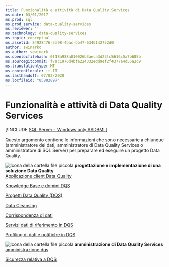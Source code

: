 ```yaml
---
title: Funzionalità e attività di Data Quality Services
ms.date: 03/01/2017
ms.prod: sql
ms.prod_service: data-quality-services
ms.reviewer: ''
ms.technology: data-quality-services
ms.topic: conceptual
ms.assetid: 84928476-3a98-4bac-bb47-6346142752d0
author: swinarko
ms.author: sawinark
ms.openlocfilehash: 0f18a988a010026b3aeca3d23fc5616c5a7b685b
ms.sourcegitcommit: f7ac1976d4bfa224332edd9ef2f4377a4d55a2c9
ms.translationtype: MT
ms.contentlocale: it-IT
ms.lasthandoff: 07/02/2020
ms.locfileid: "85882897"
---
```

# <a name="data-quality-services-features-and-tasks"></a>Funzionalità e attività di Data Quality Services

[!INCLUDE [SQL Server - Windows only ASDBMI  ](../includes/applies-to-version/sqlserver.md)]

  Questo argomento contiene le informazioni che sono necessarie a chiunque (amministratore dei dati, amministratore di Data Quality Services o amministratore di SQL Server) per preparare ed eseguire un progetto Data Quality.  
  
 ![Icona della cartella file piccola](https://docs.microsoft.com/analysis-services/analysis-services/media/filefolder-small.png "Icona della cartella file piccola") **progettazione e implementazione di una soluzione Data Quality**  
 [Applicazione client Data Quality](../data-quality-services/data-quality-client-application.md)  
  
 [Knowledge Base e domini DQS](../data-quality-services/dqs-knowledge-bases-and-domains.md)  
  
 [Progetti Data Quality &#40;DQS&#41;](../data-quality-services/data-quality-projects-dqs.md)  
  
 [Data Cleansing](../data-quality-services/data-cleansing.md)  
  
 [Corrispondenza di dati](../data-quality-services/data-matching.md)  
  
 [Servizi dati di riferimento in DQS](../data-quality-services/reference-data-services-in-dqs.md)  
  
 [Profiling di dati e notifiche in DQS](../data-quality-services/data-profiling-and-notifications-in-dqs.md)  
  
 ![Icona della cartella file piccola](https://docs.microsoft.com/analysis-services/analysis-services/media/filefolder-small.png "Icona della cartella file piccola") **amministrazione di Data Quality Services**  
 [amministrazione dqs](../data-quality-services/dqs-administration.md)  
  
 [Sicurezza relativa a DQS](../data-quality-services/dqs-security.md)  
  
  
